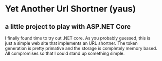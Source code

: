 # Yet Another Url Shortner (yaus)


## a little project to play with ASP.NET Core

I finally found time to try out .NET core. As you probably guessed, 
this is just a simple web site that implements an URL shortner.
The token generation is pretty primative and the storage is completely
memory based. All compromises so that I could stand up something simple.